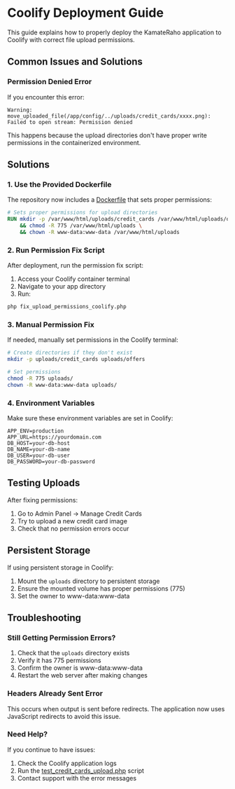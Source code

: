 # Coolify Deployment Guide

This guide explains how to properly deploy the KamateRaho application to Coolify with correct file upload permissions.

## Common Issues and Solutions

### Permission Denied Error
If you encounter this error:
```
Warning: move_uploaded_file(/app/config/../uploads/credit_cards/xxxx.png): Failed to open stream: Permission denied
```

This happens because the upload directories don't have proper write permissions in the containerized environment.

## Solutions

### 1. Use the Provided Dockerfile
The repository now includes a [Dockerfile](file:///c:/xampp/htdocs/kmt/Dockerfile) that sets proper permissions:

```dockerfile
# Sets proper permissions for upload directories
RUN mkdir -p /var/www/html/uploads/credit_cards /var/www/html/uploads/offers \
    && chmod -R 775 /var/www/html/uploads \
    && chown -R www-data:www-data /var/www/html/uploads
```

### 2. Run Permission Fix Script
After deployment, run the permission fix script:

1. Access your Coolify container terminal
2. Navigate to your app directory
3. Run:
```bash
php fix_upload_permissions_coolify.php
```

### 3. Manual Permission Fix
If needed, manually set permissions in the Coolify terminal:

```bash
# Create directories if they don't exist
mkdir -p uploads/credit_cards uploads/offers

# Set permissions
chmod -R 775 uploads/
chown -R www-data:www-data uploads/
```

### 4. Environment Variables
Make sure these environment variables are set in Coolify:

```
APP_ENV=production
APP_URL=https://yourdomain.com
DB_HOST=your-db-host
DB_NAME=your-db-name
DB_USER=your-db-user
DB_PASSWORD=your-db-password
```

## Testing Uploads
After fixing permissions:

1. Go to Admin Panel → Manage Credit Cards
2. Try to upload a new credit card image
3. Check that no permission errors occur

## Persistent Storage
If using persistent storage in Coolify:

1. Mount the `uploads` directory to persistent storage
2. Ensure the mounted volume has proper permissions (775)
3. Set the owner to www-data:www-data

## Troubleshooting

### Still Getting Permission Errors?
1. Check that the `uploads` directory exists
2. Verify it has 775 permissions
3. Confirm the owner is www-data:www-data
4. Restart the web server after making changes

### Headers Already Sent Error
This occurs when output is sent before redirects. The application now uses JavaScript redirects to avoid this issue.

### Need Help?
If you continue to have issues:
1. Check the Coolify application logs
2. Run the [test_credit_cards_upload.php](file:///c:/xampp/htdocs/kmt/test_credit_cards_upload.php) script
3. Contact support with the error messages